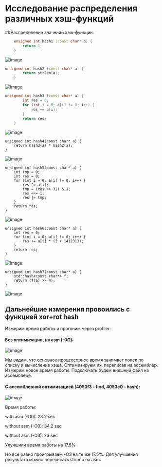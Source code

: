 # Исследование распределения различных хэш-функций

##Распределение значений хэш-функции:
```cpp
	unsigned int hash1 (const char* a) {
        return 1;
    }
```
![image](gnuplot/output_0.jpeg "const")


```cpp
unsigned int hash2 (const char* a) {
        return strlen(a);
    }
```
![image](gnuplot/output_1.jpeg "strlen")

```cpp
unsigned int hash3 (const char* a) {
        int res = 0;
        for (int i = 0; a[i] != 0; i++) {
            res += a[i];
        }
        return res;
    }
```

![image](gnuplot/output_2.jpeg "ascii sum")


    unsigned int hash4(const char* a) {
        return hash3(a) * hash2(a);
    }

![image](gnuplot/output_3.jpeg "ascii sum * strlen")

    unsigned int hash5(const char* a) {
        int tmp = 0;
        int res = 0;
        for (int i = 0; a[i] != 0; i++) {
            res ^= a[i];
            tmp = (res >> 31) & 1;
            res <<= 1;
            res |= tmp;
        }
        return res;
    }

![image](gnuplot/output_4.jpeg "xor+rot hash")

    unsigned int hash6(const char* a) {
        int res = 0;
        for (int i = 0; a[i] != 0; i++) {
            res += a[i] * (i + 1412313);
        }
        return res;
    }

![image](gnuplot/output_5.jpeg)

    unsigned int hash7(const char* a) {
        std::hash<const char*> f;
        return (f(a) >> 4);
    }

![image](gnuplot/output_6.jpeg "std::hash")


 ## Дальнейшие измерения провоились с функцией xor+rot hash

 Измерим время работы и прогоним через profiler:

 #### Без оптимизации, на asm (-0O):

![image](results_profiler/cpp_prof.png) 

 Мы видим, что основное процессорное время занимает поиск по списку и вычисление хэша. Оптимизируем их, переписав на ассемблер. Измерим новое время работы. Подключать будем внешний файл на ассемблере. 

 #### С ассемблерной оптимизацией (4053f3 - find, 4053e0 - hash):
 
![image](results_profiler/asm_prof.png)

Время работы:

with    asm (-O0):    28.2 sec

without asm (-O0):    34.2 sec

without asm (-O3):    23 sec

Улучшили время работы на 17.5%

Но все равно проигрываем -O3 на те же 17.5%. Для улучшения результата можно переписать strcmp на asm.